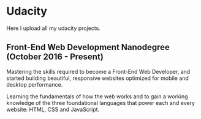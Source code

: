 # Udacity

Here I upload all my udacity projects.

## Front-End Web Development Nanodegree (October 2016 - Present)
Mastering the skills required to become a Front-End Web Developer, and started building beautiful, responsive websites optimized for mobile and desktop performance.

Learning the fundamentals of how the web works and to gain a working knowledge of the three foundational languages that power each and every website: HTML, CSS and JavaScript.